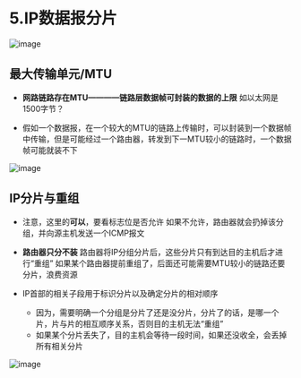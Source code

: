 


# 5.IP数据报分片  

![image](https://user-images.githubusercontent.com/58176267/162470730-7ce1f56c-0f4f-44bf-9b54-b45bf81e5a46.png)

## 最大传输单元/MTU  

* **网路链路存在MTU————链路层数据帧可封装的数据的上限**  如以太网是1500字节？

* 假如一个数据报，在一个较大的MTU的链路上传输时，可以封装到一个数据帧中传输，但是可能经过一个路由器，转发到下一MTU较小的链路时，一个数据帧可能就装不下  

![image](https://user-images.githubusercontent.com/58176267/162471734-5102cb30-6864-4424-98dc-4c73c01fa4bd.png)

## IP分片与重组  

* 注意，这里的**可以**，要看标志位是否允许  如果不允许，路由器就会扔掉该分组，并向源主机发送一个ICMP报文  

* **路由器只分不装**   路由器将IP分组分片后，这些分片只有到达目的主机后才进行“重组”  如果某个路由器提前重组了，后面还可能需要MTU较小的链路还要分片，浪费资源  
* IP首部的相关子段用于标识分片以及确定分片的相对顺序
    * 因为，需要明确一个分组是分片了还是没分片，分片了的话，是哪一个片，片与片的相互顺序关系，否则目的主机无法“重组”
    * 如果某个分片丢失了，目的主机会等待一段时间，如果还没收全，会丢掉所有相关分片  


![image](https://user-images.githubusercontent.com/58176267/162473069-3d4899d2-11e6-422d-a7c1-6ae5ed894890.png)
